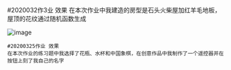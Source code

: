 #2020032作3业 效果
    在本次作业中我建造的房型是石头火柴屋加红羊毛地板，屋顶的花纹通过随机函数生成
    
   ![image](https://github.com/shiep18/EIS2020/blob/master/students/ShenJiaCheng/my%20house/myhouse.png)
    
    
    
    
    #20200325作业 效果
    在本次作业的练习题中我选择了花瓶、水杯和中国象棋，在创意作品中我制作了一个遥控器并在按钮上刻了我自己的名字
